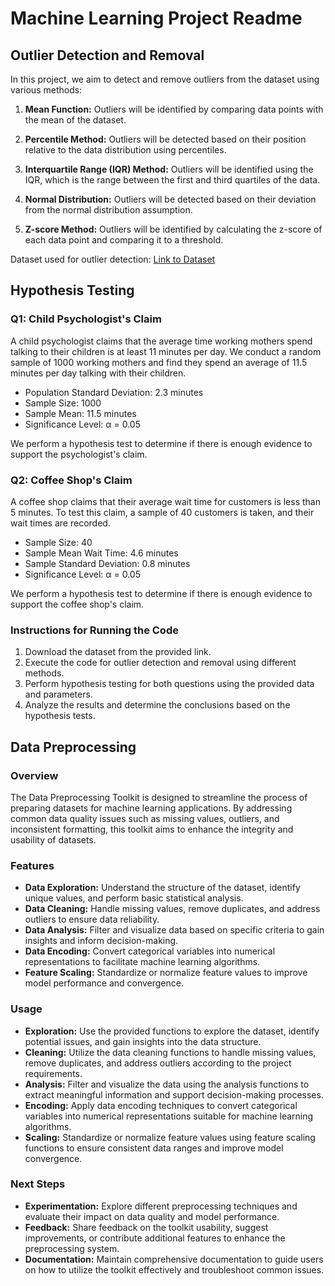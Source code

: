# Machine Learning Project Readme

## Outlier Detection and Removal

In this project, we aim to detect and remove outliers from the dataset using various methods:

1. **Mean Function:** Outliers will be identified by comparing data points with the mean of the dataset.

2. **Percentile Method:** Outliers will be detected based on their position relative to the data distribution using percentiles.

3. **Interquartile Range (IQR) Method:** Outliers will be identified using the IQR, which is the range between the first and third quartiles of the data.

4. **Normal Distribution:** Outliers will be detected based on their deviation from the normal distribution assumption.

5. **Z-score Method:** Outliers will be identified by calculating the z-score of each data point and comparing it to a threshold.

Dataset used for outlier detection: [Link to Dataset](https://drive.google.com/file/d/1UlWRYU0UglE2ex3iFse0J6eCLEU8g98P/view?usp=sharing)

## Hypothesis Testing

### Q1: Child Psychologist's Claim

A child psychologist claims that the average time working mothers spend talking to their children is at least 11 minutes per day. We conduct a random sample of 1000 working mothers and find they spend an average of 11.5 minutes per day talking with their children. 

- Population Standard Deviation: 2.3 minutes
- Sample Size: 1000
- Sample Mean: 11.5 minutes
- Significance Level: α = 0.05

We perform a hypothesis test to determine if there is enough evidence to support the psychologist's claim.

### Q2: Coffee Shop's Claim

A coffee shop claims that their average wait time for customers is less than 5 minutes. To test this claim, a sample of 40 customers is taken, and their wait times are recorded. 

- Sample Size: 40
- Sample Mean Wait Time: 4.6 minutes
- Sample Standard Deviation: 0.8 minutes
- Significance Level: α = 0.05

We perform a hypothesis test to determine if there is enough evidence to support the coffee shop's claim.

### Instructions for Running the Code

1. Download the dataset from the provided link.
2. Execute the code for outlier detection and removal using different methods.
3. Perform hypothesis testing for both questions using the provided data and parameters.
4. Analyze the results and determine the conclusions based on the hypothesis tests.

## Data Preprocessing

### Overview

The Data Preprocessing Toolkit is designed to streamline the process of preparing datasets for machine learning applications. By addressing common data quality issues such as missing values, outliers, and inconsistent formatting, this toolkit aims to enhance the integrity and usability of datasets.

### Features

- **Data Exploration:** Understand the structure of the dataset, identify unique values, and perform basic statistical analysis.
- **Data Cleaning:** Handle missing values, remove duplicates, and address outliers to ensure data reliability.
- **Data Analysis:** Filter and visualize data based on specific criteria to gain insights and inform decision-making.
- **Data Encoding:** Convert categorical variables into numerical representations to facilitate machine learning algorithms.
- **Feature Scaling:** Standardize or normalize feature values to improve model performance and convergence.

### Usage

- **Exploration:** Use the provided functions to explore the dataset, identify potential issues, and gain insights into the data structure.
- **Cleaning:** Utilize the data cleaning functions to handle missing values, remove duplicates, and address outliers according to the project requirements.
- **Analysis:** Filter and visualize the data using the analysis functions to extract meaningful information and support decision-making processes.
- **Encoding:** Apply data encoding techniques to convert categorical variables into numerical representations suitable for machine learning algorithms.
- **Scaling:** Standardize or normalize feature values using feature scaling functions to ensure consistent data ranges and improve model convergence.

### Next Steps

- **Experimentation:** Explore different preprocessing techniques and evaluate their impact on data quality and model performance.
- **Feedback:** Share feedback on the toolkit usability, suggest improvements, or contribute additional features to enhance the preprocessing system.
- **Documentation:** Maintain comprehensive documentation to guide users on how to utilize the toolkit effectively and troubleshoot common issues.
